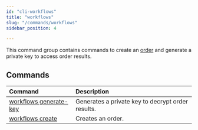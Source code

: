 ```yaml
---
id: "cli-workflows"
title: "workflows"
slug: "/commands/workflows"
sidebar_position: 4

---
```


This command group contains commands to  create an [order](/fundamentals/orders) and generate a private key to access order results.

## Commands

| **Command** | **Description** |
| :- | :- |
| [workflows generate-key](/cli/commands/workflows/generate-key) |Generates a private key to decrypt order results. |
| [workflows create](/cli/commands/workflows/create) | Creates an order. |